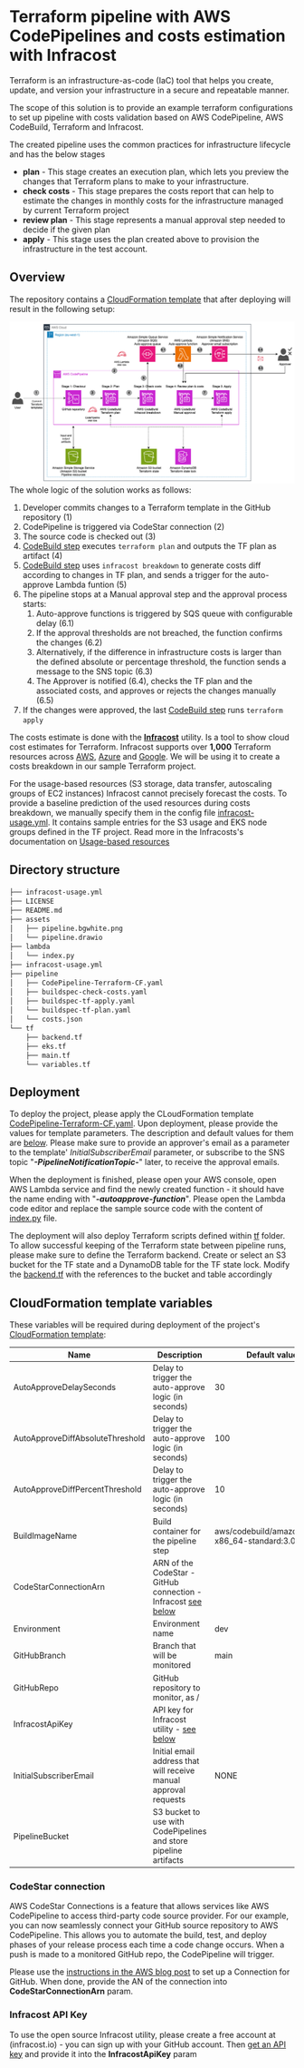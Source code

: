 # Terraform pipeline with AWS CodePipelines and costs estimation with Infracost

Terraform is an infrastructure-as-code (IaC) tool that helps you create, update, and version your infrastructure in a secure and repeatable manner.

The scope of this solution is to provide an example terraform configurations to set up pipeline with costs validation based on AWS CodePipeline, AWS CodeBuild, Terraform and Infracost.

The created pipeline uses the common practices for infrastructure lifecycle and has the below stages

- **plan** - This stage creates an execution plan, which lets you preview the changes that Terraform plans to make to your infrastructure.
- **check costs** - This stage prepares the costs report that can help to estimate the changes in monthly costs for the infrastructure managed by current Terraform project
- **review plan** - This stage represents a manual approval step needed to decide if the given plan
- **apply** - This stage uses the plan created above to provision the infrastructure in the test account.

## Overview

The repository contains a [CloudFormation template](pipeline/CodePipeline-Terraform-CF.yaml) that after deploying will result in the following setup:

![Pipeline](assets/pipeline.light.png "Solution architecture")
The whole logic of the solution works as follows:
1. Developer commits changes to a Terraform template in the GitHub repository (1)
2. CodePipeline is triggered via CodeStar connection (2)
3. The source code is checked out (3)
4. [CodeBuild step](pipeline/buildspec-tf-plan.yaml) executes ```terraform plan``` and outputs the TF plan as artifact (4)
5. [CodeBuild step](pipeline/buildspec-check-costs.yaml) uses ```infracost breakdown``` to generate costs diff according to changes in TF plan, and sends a trigger for the auto-approve Lambda funtion (5)
6. The pipeline stops at a Manual approval step and the approval process starts:
   1. Auto-approve functions is triggered by SQS queue with configurable delay (6.1)
   2. If the approval thresholds are not breached, the function confirms the changes (6.2)
   3. Alternatively, if the difference in infrastructure costs is larger than the defined absolute or percentage threshold, the function sends a message to the SNS topic (6.3)
   4. The Approver is notified (6.4), checks the TF plan and the associated costs, and approves or rejects the changes manually (6.5)
7. If the changes were approved, the last [CodeBuild step](pipeline/buildspec-tf-apply.yaml) runs ```terraform apply```

The costs estimate is done with the [**Infracost**](https://github.com/infracost/infracost) utility. Is a tool to show cloud cost estimates
for Terraform. Infracost supports over **1,000** Terraform resources across [AWS](https://www.infracost.io/docs/supported_resources/aws), [Azure](https://www.infracost.io/docs/supported_resources/azure) and [Google](https://www.infracost.io/docs/supported_resources/google).
We will be using it to create a costs breakdown in our sample Terraform project.

For the usage-based resources (S3 storage, data transfer, autoscaling groups of EC2 instances) Infracost cannot precisely
forecast the costs. To provide a baseline prediction of the used resources during costs breakdown, we manually specify them
in the config file [infracost-usage.yml](infracost-usage.yml). It contains sample entries for the S3 usage and EKS node
groups defined in the TF project. Read more in the Infracosts's documentation
on [Usage-based resources](https://www.infracost.io/docs/features/usage_based_resources/)

## Directory structure
```
├── infracost-usage.yml
├── LICENSE
├── README.md
├── assets
│   ├── pipeline.bgwhite.png
│   └── pipeline.drawio
├── lambda
│   └── index.py
├── infracost-usage.yml
├── pipeline
│   ├── CodePipeline-Terraform-CF.yaml
│   ├── buildspec-check-costs.yaml
│   ├── buildspec-tf-apply.yaml
│   └── buildspec-tf-plan.yaml
│   └── costs.json
└── tf
    ├── backend.tf
    ├── eks.tf
    ├── main.tf
    └── variables.tf
```

## Deployment
To deploy the project, please apply the CLoudFormation template [CodePipeline-Terraform-CF.yaml](pipeline/CodePipeline-Terraform-CF.yaml).
Upon deployment, please provide the values for template parameters. The description and default values for them are [below](#cloudformation-template-variables).
Please make sure to provide an approver's email as a parameter to the template' _InitialSubscriberEmail_ parameter,
or subscribe to the SNS topic "_**<StackName>-PipelineNotificationTopic-**_" later, to receive the approval emails.

When the deployment is finished, please open your AWS console, open AWS Lambda service and find the newly created function - it
should have the name ending with "_**-autoapprove-function**_". Please open the Lambda code editor and replace the sample source code
with the content of [index.py](lambda/index.py) file.

The deployment will also deploy Terraform scripts defined within [tf](tf) folder. To allow successful keeping of the
Terraform state between pipeline runs, please make sure to define the Terraform backend. Create or select an S3 bucket
for the TF state and a DynamoDB table for the TF state lock. Modify the [backend.tf](tf/backend.tf) with the references
to the bucket and table accordingly

## CloudFormation template variables
These variables will be required during deployment of the project's [CloudFormation template](pipeline/CodePipeline-Terraform-CF.yaml):

| **Name** | **Description** | **Default value** |
|---|---|---|
| AutoApproveDelaySeconds | Delay to trigger the auto-approve logic (in seconds) | 30 |
| AutoApproveDiffAbsoluteThreshold | Delay to trigger the auto-approve logic (in seconds) | 100 |
| AutoApproveDiffPercentThreshold | Delay to trigger the auto-approve logic (in seconds) | 10 |
| BuildImageName | Build container for the pipeline step | aws/codebuild/amazonlinux2-x86_64-standard:3.0 |
| CodeStarConnectionArn | ARN of the CodeStar - GitHub connection -Infracost [see below](#codestar-connection) | |
| Environment | Environment name | dev |
| GitHubBranch | Branch that will be monitored | main |
| GitHubRepo | GitHub repository to monitor, as <Organization name>/<repository> | |
| InfracostApiKey | API key for Infracost utility - [see below](#infracost-api-key) | |
| InitialSubscriberEmail | Initial email address that will receive manual approval requests | NONE |
| PipelineBucket | S3 bucket to use with CodePipelines and store pipeline artifacts |  |

### CodeStar connection
AWS CodeStar Connections is a feature that allows services like AWS CodePipeline to access third-party code source provider.
For our example, you can now seamlessly connect your GitHub source repository to AWS CodePipeline.
This allows you to automate  the build, test, and deploy phases of your release process each time a code change occurs.
When a push is made to a monitored GitHub repo, the CodePipeline will trigger.

Please use the [instructions in the AWS blog post](https://aws.amazon.com/blogs/devops/using-aws-codepipeline-and-aws-codestar-connections-to-deploy-from-bitbucket/) to set up a Connection for GitHub. When done, provide the AN of the connection into **CodeStarConnectionArn** param.

### Infracost API Key

To use the open source Infracost utility, please create a free account at (infracost.io) - you can sign up
with your GitHub account. Then [get an API key](https://www.infracost.io/docs/#2-get-api-key) and provide it into the **InfracostApiKey** param




